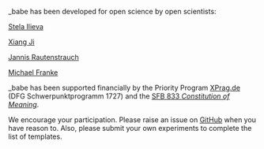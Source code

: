 _babe has been developed for open science by open scientists:

[Stela Ilieva](https://github.com/stelaseldano/)

[Xiang Ji](https://github.com/x-ji/)

[Jannis Rautenstrauch](https://github.com/JannisBush)

[Michael Franke](http://www.sfs.uni-tuebingen.de/~mfranke/)

_babe has been supported financially by the Priority Program [XPrag.de](http://www.xprag.de/)
(DFG Schwerpunktprogramm 1727) and the [SFB 833 *Constitution of Meaning*](http://www.sfb833.uni-tuebingen.de/).

We encourage your participation. Please raise an issue on [GitHub](https://github.com/babe-project) when you have reason to. Also, please submit your own experiments to complete the list of templates.
